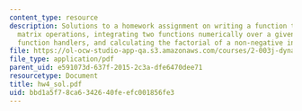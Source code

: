 ```yaml
---
content_type: resource
description: Solutions to a homework assignment on writing a function to perform multiple
  matrix operations, integrating two functions numerically over a given interval using
  function handlers, and calculating the factorial of a non-negative integer.
file: https://ol-ocw-studio-app-qa.s3.amazonaws.com/courses/2-003j-dynamics-and-control-i-fall-2007/bbd1a5f78ca6342640feefc001856fe3_hw4_sol.pdf
file_type: application/pdf
parent_uid: e591073d-637f-2015-2c3a-dfe6470dee71
resourcetype: Document
title: hw4_sol.pdf
uid: bbd1a5f7-8ca6-3426-40fe-efc001856fe3
---
```

